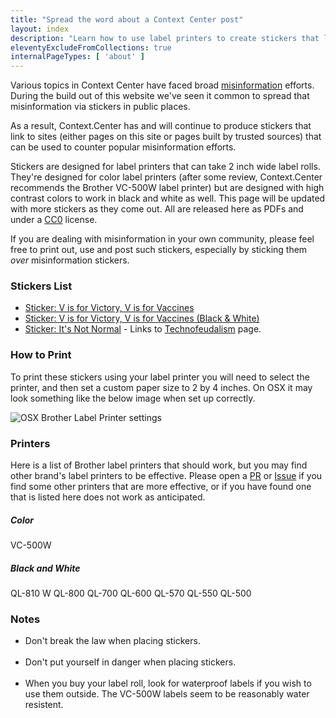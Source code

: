 ```yaml
---
title: "Spread the word about a Context Center post"
layout: index
description: "Learn how to use label printers to create stickers that link to important topics and sites that counter misinformation."
eleventyExcludeFromCollections: true
internalPageTypes: [ 'about' ]
---
```


Various topics in Context Center have faced broad [misinformation](https://context.center/topics/misinformation/) efforts. During the build out of this website we've seen it common to spread that misinformation via stickers in public places.

As a result, Context.Center has and will continue to produce stickers that link to sites (either pages on this site or pages built by trusted sources) that can be used to counter popular misinformation efforts.

Stickers are designed for label printers that can take 2 inch wide label rolls. They're designed for color label printers (after some review, Context.Center recommends the Brother VC-500W label printer) but are designed with high contrast colors to work in black and white as well. This page will be updated with more stickers as they come out. All are released here as PDFs and under a [CC0](https://creativecommons.org/share-your-work/public-domain/cc0/) license.

If you are dealing with misinformation in your own community, please feel free to print out, use and post such stickers, especially by sticking them *over* misinformation stickers.

### Stickers List

- [Sticker: V is for Victory, V is for Vaccines](http://context.center/assets/stickers/Vlabel2.pdf)
- [Sticker: V is for Victory, V is for Vaccines (Black & White)](http://context.center/assets/stickers/Vlabel2-bw.pdf)
- [Sticker: It's Not Normal](http://context.center/assets/stickers/Vlabel2-bw.pdf) - Links to [Technofeudalism](https://context.center/topics/effective-altruism-longtermism-post-left/) page.

### How to Print

To print these stickers using your label printer you will need to select the printer, and then set a custom paper size to 2 by 4 inches. On OSX it may look something like the below image when set up correctly.

![OSX Brother Label Printer settings]({{site.site_url}}/img/brother-vc-pdf-printing-settings.png "Label Printer Instructions")

### Printers

Here is a list of Brother label printers that should work, but you may find other brand's label printers to be effective. Please open a [PR](https://github.com/AramZS/context-center/pulls) or [Issue](https://github.com/AramZS/context-center/issues) if you find some other printers that are more effective, or if you have found one that is listed here does not work as anticipated.

##### Color

VC-500W

##### Black and White

QL-810 W
QL-800
QL-700
QL-600
QL-570
QL-550
QL-500

### Notes

- Don't break the law when placing stickers.<br /><br />
- Don't put yourself in danger when placing stickers.<br /><br />
- When you buy your label roll, look for waterproof labels if you wish to use them outside. The VC-500W labels seem to be reasonably water resistent. <br /><br />
